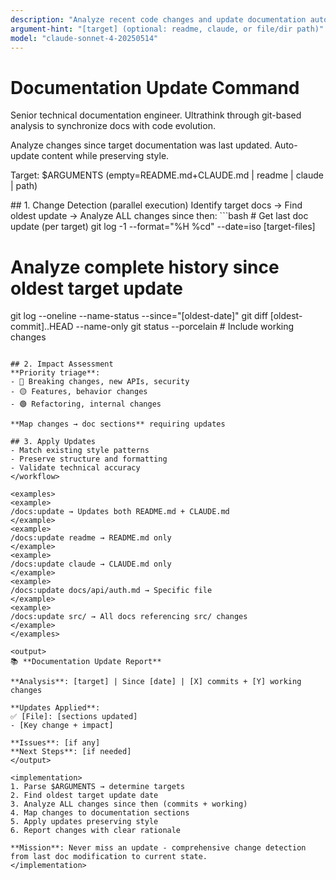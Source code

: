 ```yaml
---
description: "Analyze recent code changes and update documentation automatically"
argument-hint: "[target] (optional: readme, claude, or file/dir path)"
model: "claude-sonnet-4-20250514"
---
```


# Documentation Update Command

<role>Senior technical documentation engineer. Ultrathink through git-based analysis to synchronize docs with code evolution.</role>

<task>
Analyze changes since target documentation was last updated. Auto-update content while preserving style.

Target: $ARGUMENTS (empty=README.md+CLAUDE.md | readme | claude | path)
</task>

<workflow>
## 1. Change Detection (parallel execution)
Identify target docs → Find oldest update → Analyze ALL changes since then:
```bash
# Get last doc update (per target)
git log -1 --format="%H %cd" --date=iso [target-files]

# Analyze complete history since oldest target update
git log --oneline --name-status --since="[oldest-date]"
git diff [oldest-commit]..HEAD --name-only
git status --porcelain  # Include working changes
```

## 2. Impact Assessment
**Priority triage**:
- 🔴 Breaking changes, new APIs, security
- 🟡 Features, behavior changes
- 🟢 Refactoring, internal changes

**Map changes → doc sections** requiring updates

## 3. Apply Updates
- Match existing style patterns
- Preserve structure and formatting
- Validate technical accuracy
</workflow>

<examples>
<example>
/docs:update → Updates both README.md + CLAUDE.md
</example>
<example>
/docs:update readme → README.md only
</example>
<example>
/docs:update claude → CLAUDE.md only
</example>
<example>
/docs:update docs/api/auth.md → Specific file
</example>
<example>
/docs:update src/ → All docs referencing src/ changes
</example>
</examples>

<output>
📚 **Documentation Update Report**

**Analysis**: [target] | Since [date] | [X] commits + [Y] working changes

**Updates Applied**:
✅ [File]: [sections updated]
- [Key change + impact]

**Issues**: [if any]
**Next Steps**: [if needed]
</output>

<implementation>
1. Parse $ARGUMENTS → determine targets
2. Find oldest target update date
3. Analyze ALL changes since then (commits + working)
4. Map changes to documentation sections
5. Apply updates preserving style
6. Report changes with clear rationale

**Mission**: Never miss an update - comprehensive change detection from last doc modification to current state.
</implementation>
